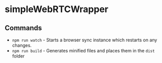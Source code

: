 # simpleWebRTCWrapper

## Commands

* `npm run watch` - Starts a browser sync instance which restarts on any changes.
* `npm run build` - Generates minified files and places them in the `dist` folder